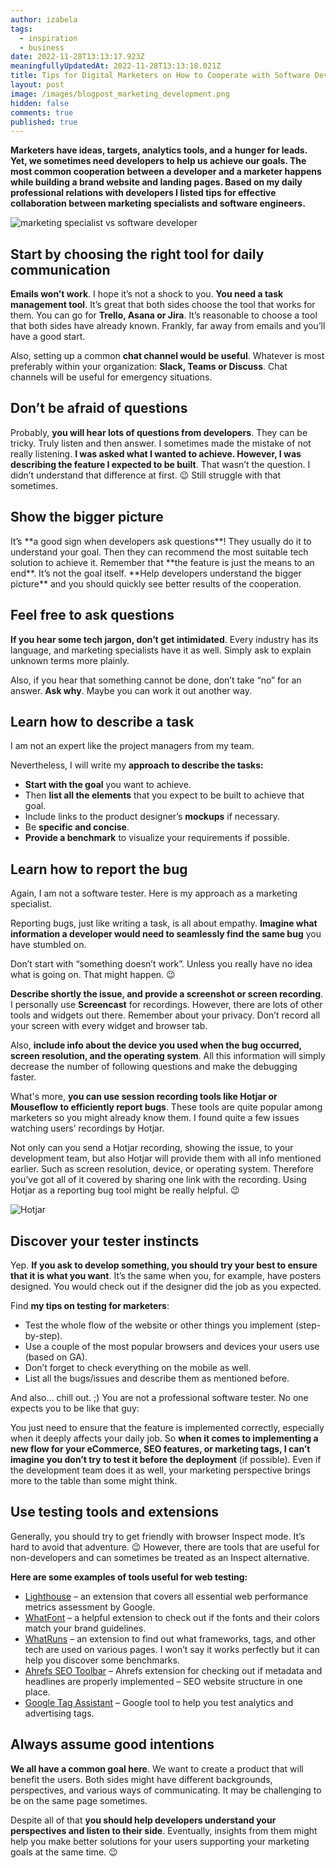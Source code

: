 ```yaml
---
author: izabela
tags:
  - inspiration
  - business
date: 2022-11-28T13:13:17.923Z
meaningfullyUpdatedAt: 2022-11-28T13:13:18.021Z
title: Tips for Digital Marketers on How to Cooperate with Software Developers
layout: post
image: /images/blogpost_marketing_development.png
hidden: false
comments: true
published: true
---
```

**Marketers have ideas, targets, analytics tools, and a hunger for leads. Yet, we sometimes need developers to help us achieve our goals. The most common cooperation between a developer and a marketer happens while building a brand website and landing pages. Based on my daily professional relations with developers I listed tips for effective collaboration between marketing specialists and software engineers.**

<div class="image"><img src="/images/blogpost_marketing_development.png" alt="marketing specialist vs software developer" title="undefined"  /> </div>

## Start by choosing the right tool for daily communication

**Emails won’t work**. I hope it’s not a shock to you. **You need a task management tool**. It’s great that both sides choose the tool that works for them. You can go for **Trello, Asana or Jira**. It’s reasonable to choose a tool that both sides have already known. Frankly, far away from emails and you’ll have a good start.

Also, setting up a common **chat channel would be useful**. Whatever is most preferably within your organization: **Slack, Teams or Discuss**. Chat channels will be useful for emergency situations.

## Don’t be afraid of questions

Probably, **you will hear lots of questions from developers**. They can be tricky. Truly listen and then answer. I sometimes made the mistake of not really listening. **I was asked what I wanted to achieve. However, I was describing the feature I expected to be built**. That wasn’t the question. I didn’t understand that difference at first. 😉 Still struggle with that sometimes.

<div class="important-info"><h2>Show the bigger picture</h2><div>It’s **a good sign when developers ask questions**! They usually do it to understand your goal. Then they can recommend the most suitable tech solution to achieve it. Remember that **the feature is just the means to an end**. It’s not the goal itself. **Help developers understand the bigger picture** and you should quickly see better results of the cooperation.</div></div>

## Feel free to ask questions

**If you hear some tech jargon, don’t get intimidated**. Every industry has its language, and marketing specialists have it as well. Simply ask to explain unknown terms more plainly. 

Also, if you hear that something cannot be done, don’t take “no” for an answer. **Ask why**. Maybe you can work it out another way.

## Learn how to describe a task

I am not an expert like the project managers from my team.

Nevertheless, I will write my **approach to describe the tasks:**

* **Start with the goal** you want to achieve.
* Then **list all the elements** that you expect to be built to achieve that goal.
* Include links to the product designer’s **mockups** if necessary.
* Be **specific and concise**. 
* **Provide a benchmark** to visualize your requirements if possible.

## Learn how to report the bug

Again, I am not a software tester. Here is my approach as a marketing specialist. 

Reporting bugs, just like writing a task, is all about empathy. **Imagine what information a developer would need to seamlessly find the same bug** you have stumbled on. 

Don’t start with “something doesn’t work”. Unless you really have no idea what is going on. That might happen. 😉

**Describe shortly the issue, and provide a screenshot or screen recording**. I personally use **Screencast** for recordings. However, there are lots of other tools and widgets out there. Remember about your privacy. Don’t record all your screen with every widget and browser tab. 

Also, **include info about the device you used when the bug occurred, screen resolution, and the operating system**. All this information will simply decrease the number of following questions and make the debugging faster.

What's more, **you can use session recording tools like Hotjar or Mouseflow to efficiently report bugs**. These tools are quite popular among marketers so you might already know them. I found quite a few issues watching users’ recordings by Hotjar. 

Not only can you send a Hotjar recording, showing the issue, to your development team, but also Hotjar will provide them with all info mentioned earlier. Such as screen resolution, device, or operating system. Therefore you’ve got all of it covered by sharing one link with the recording. Using Hotjar as a reporting bug tool might be really helpful. 😉

<div class="image"><img src="/images/hotjar_screen.png" alt="Hotjar" title="undefined"  /> </div>

## Discover your tester instincts

Yep. **If you ask to develop something, you should try your best to ensure that it is what you want**. It’s the same when you, for example, have posters designed. You would check out if the designer did the job as you expected.

Find **my tips on testing for marketers**:

* Test the whole flow of the website or other things you implement (step-by-step). 
* Use a couple of the most popular browsers and devices your users use (based on GA).
* Don’t forget to check everything on the mobile as well.
* List all the bugs/issues and describe them as mentioned before.

And also… chill out. ;) You are not a professional software tester. No one expects you to be like that guy:

<GiphyEmbed url='https://giphy.com/gifs/SignatureEntertainmentUK-signatureentertainment-mel-gibson-hot-seat-BgKEiHf1xNV0h6IcSX' />

You just need to ensure that the feature is implemented correctly, especially when it deeply affects your daily job. So **when it comes to implementing a new flow for your eCommerce, SEO features, or marketing tags, I can’t imagine you don’t try to test it before the deployment** (if possible). Even if the development team does it as well, your marketing perspective brings more to the table than some might think.

## Use testing tools and extensions

Generally, you should try to get friendly with browser Inspect mode. It’s hard to avoid that adventure. 😉 However, there are tools that are useful for non-developers and can sometimes be treated as an Inspect alternative.

**Here are some examples of tools useful for web testing:**

* [Lighthouse](https://chrome.google.com/webstore/detail/lighthouse/blipmdconlkpinefehnmjammfjpmpbjk?hl=pl) – an extension that covers all essential web performance metrics assessment by Google.
* [WhatFont](https://chrome.google.com/webstore/detail/whatfont/jabopobgcpjmedljpbcaablpmlmfcogm) – a helpful extension to check out if the fonts and their colors match your brand guidelines.
* [WhatRuns](https://chrome.google.com/webstore/detail/whatruns/cmkdbmfndkfgebldhnkbfhlneefdaaip) – an extension to find out what frameworks, tags, and other tech are used on various pages. I won’t say it works perfectly but it can help you discover some benchmarks.
* [Ahrefs SEO Toolbar](https://chrome.google.com/webstore/detail/ahrefs-seo-toolbar/hgmoccdbjhknikckedaaebbpdeebhiei) – Ahrefs extension for checking out if metadata and headlines are properly implemented – SEO website structure in one place. 
* [Google Tag Assistant](https://tagassistant.google.com/) – Google tool to help you test analytics and advertising tags.

## Always assume good intentions

**We all have a common goal here**. We want to create a product that will benefit the users. Both sides might have different backgrounds, perspectives, and various ways of communicating. It may be challenging to be on the same page sometimes. 

Despite all of that **you should help developers understand your perspectives and listen to their side**. Eventually, insights from them might help you make better solutions for your users supporting your marketing goals at the same time. 😉